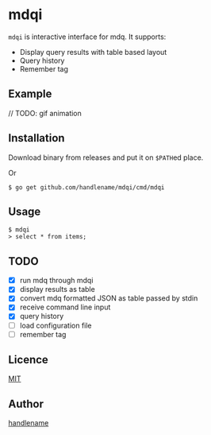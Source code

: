 # mdqi

`mdqi` is interactive interface for mdq.
It supports:

- Display query results with table based layout
- Query history
- Remember tag

## Example

// TODO: gif animation

## Installation

Download binary from releases and put it on `$PATH`ed place.

Or

```
$ go get github.com/handlename/mdqi/cmd/mdqi
```

## Usage

```
$ mdqi
> select * from items;
```

## TODO

- [x] run mdq through mdqi
- [x] display results as table
- [x] convert mdq formatted JSON as table passed by stdin
- [x] receive command line input
- [x] query history
- [ ] load configuration file
- [ ] remember tag

## Licence

[MIT](https://github.com/handlename/mdqi/blob/master/LICENSE)

## Author

[handlename](https://github.com/handlename)
